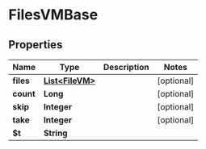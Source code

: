 

# FilesVMBase


## Properties

| Name | Type | Description | Notes |
|------------ | ------------- | ------------- | -------------|
|**files** | [**List&lt;FileVM&gt;**](FileVM.md) |  |  [optional] |
|**count** | **Long** |  |  [optional] |
|**skip** | **Integer** |  |  [optional] |
|**take** | **Integer** |  |  [optional] |
|**$t** | **String** |  |  |



